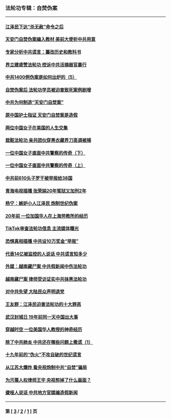 ### 法轮功专辑：自焚伪案
---
#### [江泽民下达“杀无赦”命令之后](../../pages/nf5562/n13878084.md?01240430) 
#### [天安门自焚伪案编入教材 美前大使析中共用意](../../pages/nf5562/n13791932.md?01240430) 
#### [专家分析中共谎言：纂改历史和教科书](../../pages/nf5562/n13781542.md?01240430) 
#### [界立建盛赞法轮功 控诉中共活摘器官暴行](../../pages/nf5562/n13781971.md?01240430) 
#### [中共1400例伪案是如何出炉的（5）](../../pages/nf5562/n13226831.md?01240430) 
#### [自焚伪案后 法轮功学员被迫害致死案例剧增](../../pages/nf5562/n13190600.md?01240430) 
#### [中共为何制造“天安门自焚案”](../../pages/nf5562/n13183270.md?01240430) 
#### [原中国护士指证 天安门自焚案是造假](../../pages/nf5562/n13172289.md?01240430) 
#### [两位中国女子在美国的人生交集](../../pages/nf5562/n13156138.md?01240430) 
#### [栽赃法轮功 亲共团伙穿黑衣藏界刀高调被捕](../../pages/nf5562/n13073780.md?01240430) 
#### [一位中国女子直面中共警察的传奇（下）](../../pages/nf5562/n12989706.md?01240430) 
#### [一位中国女子直面中共警察的传奇（上）](../../pages/nf5562/n12985072.md?01240430) 
#### [中共前610头子罗干被举报给38国](../../pages/nf5562/n12975419.md?01240430) 
#### [青海电视插播 张荣娟20年冤狱又加刑2年](../../pages/nf5562/n12738166.md?01240430) 
#### [杨宁：嫉妒小人江泽民 炮制世纪伪案](../../pages/nf5562/n12724108.md?01240430) 
#### [20年前 一位加国华人在上海劳教所的经历](../../pages/nf5562/n12707932.md?01240430) 
#### [TikTok审查法轮功信息 主流媒体曝光](../../pages/nf5562/n12362336.md?01240430) 
#### [恐惧真相插播 中共设10万奖金“举报”](../../pages/nf5562/n12306396.md?01240430) 
#### [代表14亿被监控的人说话 中共谎言知多少](../../pages/nf5562/n12297484.md?01240430) 
#### [外媒：越南藏尸案 中共假新闻中伤法轮功](../../pages/nf5562/n12264411.md?01240430) 
#### [越南藏尸案 律师受访证实中共抹黑法轮功](../../pages/nf5562/n12261878.md?01240430) 
#### [对中共失望 大陆民众声明退党](../../pages/nf5562/n12187315.md?01240430) 
#### [王友群：江泽民迫害法轮功的十大罪恶](../../pages/nf5562/n12169074.md?01240430) 
#### [武汉封城日 19年前同一天中国出大事](../../pages/nf5562/n12150901.md?01240430) 
#### [穿越时空  一位美国华人教授的神奇经历](../../pages/nf5562/n12097460.md?01240430) 
#### [除了中共肺炎 中共还在哪些问题上撒谎（1）](../../pages/nf5562/n11955770.md?01240430) 
#### [十九年前的“伪火”不攻自破的世纪谎言](../../pages/nf5562/n11813238.md?01240430) 
#### [从江苏大爆炸 看央视炮制中共“自焚”骗局](../../pages/nf5562/n11140275.md?01240430) 
#### [为污蔑人权律师王宇 央视剪掉了什么画面？](../../pages/nf5562/n11130142.md?01240430) 
#### [聋哑人说话 中共地方官媒编造假新闻](../../pages/nf5562/n11006067.md?01240430) 

---
#### 第 [ [3](./3.md?01240430) / [2](./2.md?01240430) / [1](./1.md?01240430) ] 页
